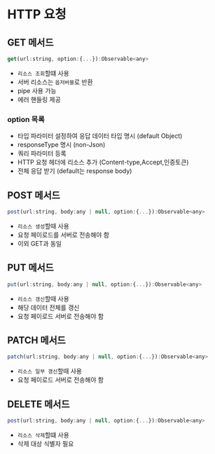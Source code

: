 # HTTP 요청

## GET 메서드

```javascript
get(url:string, option:{...}):Observable<any>
```

- `리소스 조회`할떄 사용
- 서버 리소스는 `옵저버블`로 반환
- pipe 사용 가능
- 에러 핸들링 제공

### option 목록

- 타입 파라미터 설정하여 응답 데이터 타입 명시 (default Object)
- responseType 명시 (non-Json)
- 쿼리 파라미터 등록
- HTTP 요청 헤더에 리소스 추가 (Content-type,Accept,인증토큰)
- 전체 응답 받기 (default는 response body)

## POST 메서드

```javascript
post(url:string, body:any | null, option:{...}):Observable<any>
```

- `리소스 생성`할때 사용
- 요청 페이로드를 서버로 전송해야 함
- 이외 GET과 동일

## PUT 메서드

```javascript
put(url:string, body:any | null, option:{...}):Observable<any>
```

- `리소스 갱신`할때 사용
- 해당 데이터 전체를 갱신
- 요청 페이로드 서버로 전송해야 함

## PATCH 메서드

```javascript
patch(url:string, body:any | null, option:{...}):Observable<any>
```

- `리소스 일부 갱신`할때 사용
- 요청 페이로드 서버로 전송해야 함

## DELETE 메서드

```javascript
post(url:string, body:any | null, option:{...}):Observable<any>
```

- `리소스 삭제`할떄 사용
- 삭제 대상 식별자 필요

